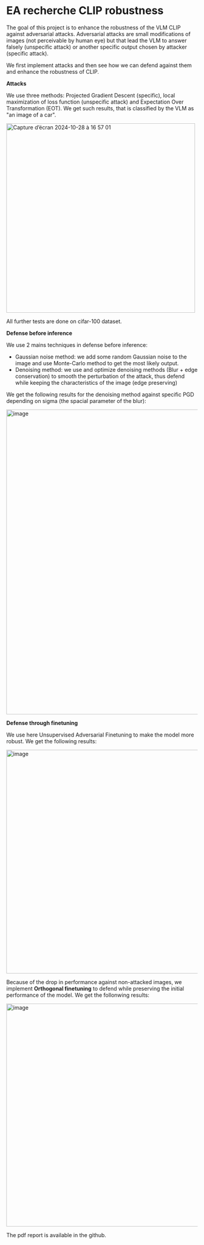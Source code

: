 # EA recherche CLIP robustness

The goal of this project is to enhance the robustness of the VLM CLIP against adversarial attacks.
Adversarial attacks are small modifications of images (not perceivable by human eye) but that lead the VLM to answer falsely (unspecific attack) or another specific output chosen by attacker (specific attack).

We first implement attacks and then see how we can defend against them and enhance the robustness of CLIP.

**Attacks**

We use three methods: Projected Gradient Descent (specific), local maximization of loss function (unspecific attack) and Expectation Over Transformation (EOT).
We get such results, that is classified by the VLM as "an image of a car".

<img width="497" alt="Capture d’écran 2024-10-28 à 16 57 01" src="https://github.com/user-attachments/assets/fad062ae-bfe3-4bf1-9f73-e5acc4202a0d">

All further tests are done on cifar-100 dataset.

**Defense before inference**

We use 2 mains techniques in defense before inference:

- Gaussian noise method: we add some random Gaussian noise to the image and use Monte-Carlo method to get the most likely output.
- Denoising method: we use and optimize denoising methods (Blur + edge conservation) to smooth the perturbation of the attack, thus defend while keeping the characteristics of the image (edge preserving)

We get the following results for the denoising method against specific PGD depending on sigma (the spacial parameter of the blur):

<img width="800" alt="image" src="https://github.com/user-attachments/assets/fa0aafb3-cf83-4d90-aa48-92536cf5ff26" />

**Defense through finetuning**

We use here Unsupervised Adversarial Finetuning to make the model more robust. We get the following results: 

<img width="587" alt="image" src="https://github.com/user-attachments/assets/1d8fb75c-4351-41f7-bcee-ee716a752187" />

Because of the drop in performance against non-attacked images, we implement **Orthogonal finetuning** to defend while preserving the initial performance of the model. We get the follonwing results:

<img width="585" alt="image" src="https://github.com/user-attachments/assets/b8444740-a5f2-470e-872d-697a97d34e89" />

The pdf report is available in the github.
